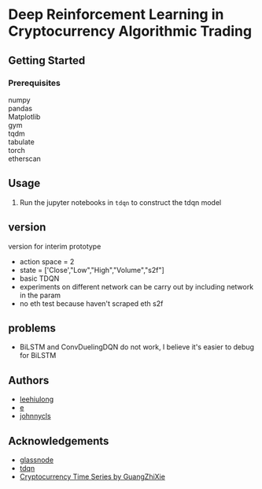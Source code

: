 # Deep Reinforcement Learning in Cryptocurrency Algorithmic Trading


## Getting Started
### Prerequisites
numpy<br/>
pandas<br/>
Matplotlib<br/>
gym<br/>
tqdm<br/>
tabulate<br/>
torch<br/>
etherscan<br/>

## Usage
1. Run the jupyter notebooks in `tdqn` to construct the tdqn model

## version
version for interim prototype
* action space = 2
* state = ['Close',"Low","High","Volume","s2f"]
* basic TDQN 
* experiments on different network can be carry out by including network in the param
* no eth test because haven't scraped eth s2f


## problems
* BiLSTM and ConvDuelingDQN do not work, I believe it's easier to debug for BiLSTM


## Authors
* [leehiulong](https://github.com/leehiulong)
* [e](https://github.com/Nonug)
* [johnnycls](https://github.com/johnnycls)

## Acknowledgements
* [glassnode](https://glassnode.com/)
* [tdqn](https://github.com/ThibautTheate/An-Application-of-Deep-Reinforcement-Learning-to-Algorithmic-Trading)
* [Cryptocurrency Time Series by GuangZhiXie](https://github.com/guangzhixie/cryptocurrency-time-series)